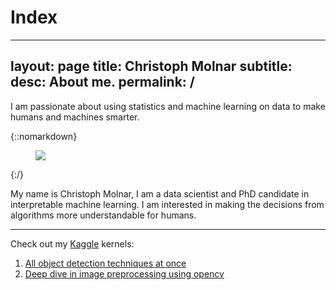 # Index 

---
layout: page
title: Christoph Molnar
subtitle:
desc: About me.
permalink: /
---

<div class="pretty-links">

<div class="lead lead-about">I am passionate about using statistics and
machine learning on data to make humans and machines smarter.
</div>
</div>

{::nomarkdown}
<figure class="site-profile">
    <img src="{{ site.baseurl }}/assets/img/profile-photo2.png">
</figure>
{:/}


My name is Christoph Molnar, I am a data scientist and PhD candidate in interpretable machine learning. I am  interested in making the decisions from algorithms more understandable for humans.



---

Check out my [Kaggle](https://www.kaggle.com/soumya9977) kernels:
1. [All object detection techniques at once](https://www.kaggle.com/soumya9977/all-object-detection-techniques-at-once)
2. [Deep dive in image preprocessing using opencv](https://www.kaggle.com/soumya9977/deep-dive-in-image-preprocessing-using-opencv)
